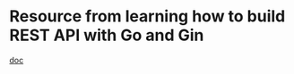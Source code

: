 
# Resource from learning how to build REST API with Go and Gin
[doc](https://go.dev/doc/tutorial/web-service-gin)
